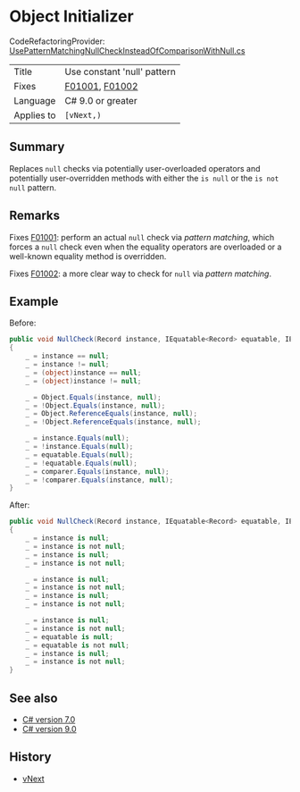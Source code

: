 # Object Initializer

CodeRefactoringProvider: [UsePatternMatchingNullCheckInsteadOfComparisonWithNull.cs](../../source/production/F0.Analyzers/CodeAnalysis/CodeFixes/UsePatternMatchingNullCheckInsteadOfComparisonWithNull.cs)

|            |                                    |
|------------|------------------------------------|
| Title      | Use constant 'null' pattern        |
| Fixes      | [F01001][F01001], [F01002][F01002] |
| Language   | C# 9.0 or greater                  |
| Applies to | `[vNext,)`                         |

## Summary

Replaces `null` checks via potentially user-overloaded operators and potentially user-overridden methods with either the `is null` or the `is not null` pattern.

## Remarks

Fixes [F01001][F01001]: perform an actual `null` check via _pattern matching_, which forces a `null` check even when the equality operators are overloaded or a well-known equality method is overridden.

Fixes [F01002][F01002]: a more clear way to check for `null` via _pattern matching_.

## Example

Before:
```cs
public void NullCheck(Record instance, IEquatable<Record> equatable, IEqualityComparer<Record> comparer)
{
    _ = instance == null;
    _ = instance != null;
    _ = (object)instance == null;
    _ = (object)instance != null;

    _ = Object.Equals(instance, null);
    _ = !Object.Equals(instance, null);
    _ = Object.ReferenceEquals(instance, null);
    _ = !Object.ReferenceEquals(instance, null);

    _ = instance.Equals(null);
    _ = !instance.Equals(null);
    _ = equatable.Equals(null);
    _ = !equatable.Equals(null);
    _ = comparer.Equals(instance, null);
    _ = !comparer.Equals(instance, null);
}
```

After:
```cs
public void NullCheck(Record instance, IEquatable<Record> equatable, IEqualityComparer<Record> comparer)
{
    _ = instance is null;
    _ = instance is not null;
    _ = instance is null;
    _ = instance is not null;

    _ = instance is null;
    _ = instance is not null;
    _ = instance is null;
    _ = instance is not null;

    _ = instance is null;
    _ = instance is not null;
    _ = equatable is null;
    _ = equatable is not null;
    _ = instance is null;
    _ = instance is not null;
}
```

## See also

- [C# version 7.0](https://docs.microsoft.com/en-us/dotnet/csharp/whats-new/csharp-7)
- [C# version 9.0](https://docs.microsoft.com/en-us/dotnet/csharp/whats-new/csharp-9)

## History

- [vNext](../../CHANGELOG.md#vNext)


[F01001]: ../diagnostics/F0100x.md#F01001
[F01002]: ../diagnostics/F0100x.md#F01002
